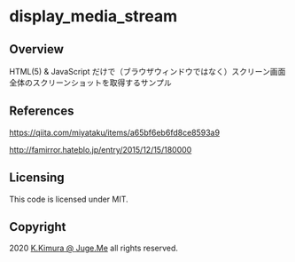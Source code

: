 # display_media_stream


## Overview

HTML(5) & JavaScript だけで（ブラウザウィンドウではなく）スクリーン画面全体のスクリーンショットを取得するサンプル


## References

https://qiita.com/miyataku/items/a65bf6eb6fd8ce8593a9

http://famirror.hateblo.jp/entry/2015/12/15/180000


## Licensing

This code is licensed under MIT.


## Copyright

2020 [K.Kimura @ Juge.Me](https://github.com/dotnsf) all rights reserved.
